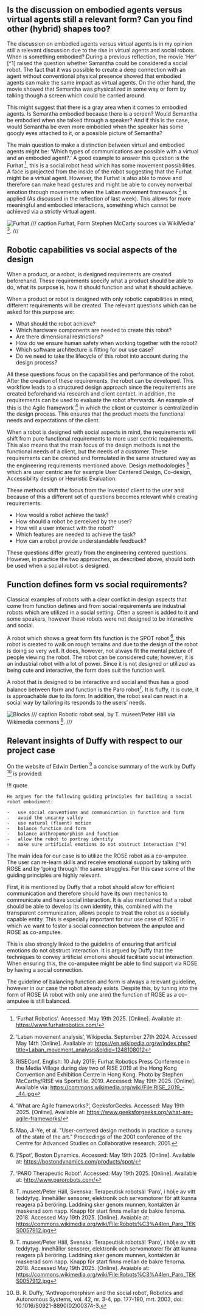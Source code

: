 ## Is the discussion on embodied agents versus virtual agents still a relevant form? Can you find other (hybrid) shapes too?
The discussion on embodied agents versus virtual agents is in my opinion still a relevant discussion due to the rise in virtual agents and social robots. When is something embodied? During a previous reflection, the movie ‘Her’ [^1] raised the question whether Samantha could be considered a social robot. The fact that it was possible to create a deep connection with an agent without conventional physical presence showed that embodied agents can make the same impact as virtual agents. On the other hand, the movie showed that Semantha was physicalized in some way or form by talking though a screen which could be carried around. 

This might suggest that there is a gray area when it comes to embodied agents. Is Semantha embodied because there is a screen? Would Semantha be embodied when she talked through a speaker? And if this is the case, would Semantha be even more embodied when the speaker has some googly eyes attached to it, or a possible picture of Semantha? 

The main question to make a distinction between virtual and embodied agents might be: ‘Which types of communications are possible with a virtual and an embodied agent?.’ A good example to answer this question is the Furhat [^2], this is a social robot head which has some movement possibilities. A face is projected from the inside of the robot suggesting that the Furhat might be a virtual agent. However, the Furhat is also able to move and therefore can make head gestures and might be able to convey nonverbal emotion through movements when the Laban movement framework [^3] is applied (As discussed in the reflection of last week). This allows for more meaningful and embodied interactions, something which cannot be achieved via a strictly virtual agent. 

![Furhat](images/furhat.jpg)
/// caption
Furhat, Form Stephen McCarty sources via WikiMedia' [^4].
/// 

[^2]: ‘Furhat Robotics’. Accessed :May 19th 2025. [Online]. Available at: https://www.furhatrobotics.com/
[^3]: ‘Laban movement analysis’, Wikipedia. September 27th 2024. Accessed May 14th [Online]. Available at: https://en.wikipedia.org/w/index.php?title=Laban_movement_analysis&oldid=1248108012
[^4]: RISEConf, English:  10 July 2019; Furhat Robotics Press Conference in the Media Village during day two of RISE 2019 at the Hong Kong Convention and Exhibition Centre in Hong Kong. Photo by Stephen McCarthy/RISE via Sportsfile. 2019. Accessed: May 19th  2025. [Online]. Available via: https://commons.wikimedia.org/wiki/File:RISE_2019_-_44.jpg

## Robotic capabilities vs social aspects of the design
When a product, or a robot, is designed requirements are created beforehand. These requirements specify what a product should be able to do, what its purpose is, how it should function and what it should achieve. 

When a product or robot is designed with only robotic capabilities in mind, different requirements will be created. The relevant questions which can be asked for this purpose are:

-   What should the robot achieve?
-   Which hardware components are needed to create this robot?
-   Are there dimensional restrictions?
-   How do we ensure human safety when working together with the robot?
-   Which software architecture is fitting for our use case?
-   Do we need to take the lifecycle of this robot into account during the design process?

All these questions focus on the capabilities and performance of the robot. After the creation of these requirements, the robot can be developed. This workflow leads to a structured design approach since the requirements are created beforehand via research and client contact. In addition, the requirements can be used to evaluate the robot afterwards. An example of this is the Agile framework [^5] in which the client or customer is centralized in the design process. This ensures that the product meets the functional needs and expectations of the client. 

 When a robot is designed with social aspects in mind, the requirements will shift from pure functional requirements to more user centric requirements. This also means that the main focus of the design methods is not the functional needs of a client, but the needs of a customer. These requirements can be created and formulated in the same structured way as the engineering requirements mentioned above. Design methodologies [^6] which are user centric are for example User Centered Design, Co-design, Accessibility design or Heuristic Evaluation.

These methods shift the focus from the investor/ client to the user and because of this a different set of questions becomes relevant while creating requirements:

-   How would a robot achieve the task?
-   How should a robot be perceived by the user?
-   How will a user interact with the robot?
-   Which features are needed to achieve the task?
-   How can a robot provide understandable feedback?

These questions differ greatly from the engineering centered questions. However, in practice the two approaches, as described above, should both be used when a social robot is designed. 
[^5]: ‘What are Agile frameworks?’, GeeksforGeeks. Accessed: May 19th  2025. [Online]. Available at: https://www.geeksforgeeks.org/what-are-agile-frameworks/
[^6]: Mao, Ji-Ye, et al. "User-centered design methods in practice: a survey of the state of the art." Proceedings of the 2001 conference of the Centre for Advanced Studies on Collaborative research. 2001.

## Function defines form vs social requirements?
Classical examples of robots with a clear conflict in design aspects that come from function defines and from social requirements are industrial robots which are utilized in a social setting. Often a screen is added to it and some speakers, however these robots were not designed to be interactive and social.

A robot which shows a great form fits function is the SPOT robot [^7], this robot is created to walk on rough terrains and due to the design of the robot is doing so very well. It does, however, not always fit the mental picture of people viewing the robot. The robot can be considered cute; however, it is an industrial robot with a lot of power. Since it is not designed or utilized as being cute and interactive, the form does suit the function well.

A robot that is designed to be interactive and social and thus has a good balance between form and function is the Paro robot[^8]. It is fluffy, it is cute, it is approachable due to its form. In addition, the robot seal can react in a social way by tailoring its responds to the users’ needs. 

![Blocks](images/paro.jpg)
/// caption
Robotic robot seal, by T. museet/Peter Häll via Wikimedia commons [^9].
/// 

[^7]:]‘Spot’, Boston Dynamics. Accessed: May 19th 2025. [Online]. Available at: https://bostondynamics.com/products/spot/
[^8]: ‘PARO Therapeutic Robot’. Accessed: May 19th 2025. [Online]. Available at: http://www.parorobots.com/
[^9]: T. museet/Peter Häll, Svenska:  Terapeutisk robotsäl ‘Paro’, i hölje av vitt teddytyg. Innehåller sensorer, elektronik och servomotorer för att kunna reagera på beröring. Laddning sker genom munnen, kontakten är maskerad som napp. Knapp för start finns mellan de bakre fenorna. 2018. Accessed May 19th 2025. [Online]. Avaiable at: https://commons.wikimedia.org/wiki/File:Robots%C3%A4len_Paro_TEKS0057912.jpg

## Relevant insights of Duffy with respect to our project case
On the website of Edwin Dertien [^9] a concise summary of the work by Duffy [^10] is provided:

!!! quote

    He argues for the following guiding principles for building a social robot embodiment: 

    -   use social conventions and communication in function and form
    -   avoid the uncanny valley
    -   use natural (fluent) motion
    -   balance function and form
    -   balance anthropomorphism and function
    -   allow the robot to portray identity
    -   make sure artificial emotions do not obstruct interaction [^9]

The main idea for our case is to utilize the ROSE robot as a co-amputee. The user can re-learn skills and receive emotional support by talking with ROSE and by ‘going through’ the same struggles. For this case some of the guiding principles are highly relevant. 

First, it is mentioned by Duffy that a robot should allow for efficient communication and therefore should have its own mechanics to communicate and have social interaction. It is also mentioned that a robot should be able to develop its own identity, this, combined with the transparent communication, allows people to treat the robot as a socially capable entity. This is especially important for our use case of ROSE in which we want to foster a social connection between the amputee and ROSE as co-amputee. 

This is also strongly linked to the guideline of ensuring that artificial emotions do not obstruct interaction. It is argued by Duffy that the techniques to convey artificial emotions should facilitate social interaction. When ensuring this, the co-amputee might be able to find support via ROSE by having a social connection.

The guideline of balancing function and form is always a relevant guideline, however in our case the robot already exists. Despite this, by tuning into the form of ROSE (A robot with only one arm) the function of ROSE as a co-amputee is still balanced. 
 
[^9]: ‘education:socialrobotdesign:04_embodiment [Electronic Thingies for Fun Stuff]’. Accessed: MAy 18th 2025. [Online]. Available at: https://wiki.edwindertien.nl/doku.php?id=education:socialrobotdesign:04_embodiment
[^10]: B. R. Duffy, ‘Anthropomorphism and the social robot’, Robotics and Autonomous Systems, vol. 42, nr. 3-4, pp. 177-190, mrt. 2003, doi: 10.1016/S0921-8890(02)00374-3.
